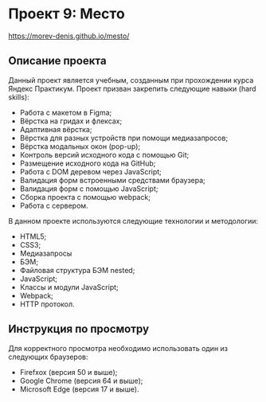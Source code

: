 # Проект 9: Место

https://morev-denis.github.io/mesto/

## Описание проекта

Данный проект является учебным, созданным при прохождении курса Яндекс Практикум.
Проект призван закрепить следующие навыки (hard skills):
  * Работа с макетом в Figma;
  * Вёрстка на гридах и флексах;
  * Адаптивная вёрстка;
  * Вёрстка для разных устройств при помощи медиазапросов;
  * Вёрстка модальных окон (pop-up);
  * Контроль версий исходного кода с помощью Git;
  * Размещение исходного кода на GitHub;
  * Работа с DOM деревом через JavaScript;
  * Валидация форм встроенными средствами браузера;
  * Валидация форм с помощью JavaScript;
  * Сборка проекта с помощью webpack;
  * Работа с сервером.


В данном проекте используются следующие технологии и методологии:
  * HTML5;
  * CSS3;
  * Медиазапросы
  * БЭМ;
  * Файловая структура БЭМ nested;
  * JavaScript;
  * Классы и модули JavaScript;
  * Webpack;
  * HTTP протокол.

## Инструкция по просмотру

Для корректного просмотра необходимо использовать один из следующих браузеров:
  * Firefxox (версия 50 и выше);
  * Google Chrome (версия 64 и выше);
  * Microsoft Edge (версия 17 и выше).
